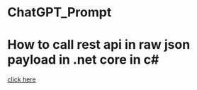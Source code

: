 # ChatGPT_Prompt

# How to call rest api in raw json payload in .net core in c#
[click here](CallRestAPIC#.md)

